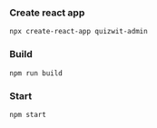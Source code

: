 ### Create react app
```
npx create-react-app quizwit-admin 
```

### Build
```
npm run build
```

### Start
```
npm start
```
